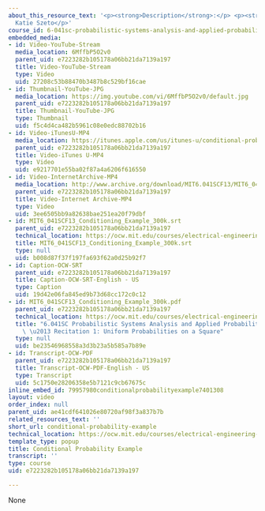 ```yaml
---
about_this_resource_text: '<p><strong>Description</strong>:</p> <p><strong>Instructor</strong>:
  Katie Szeto</p>'
course_id: 6-041sc-probabilistic-systems-analysis-and-applied-probability-fall-2013
embedded_media:
- id: Video-YouTube-Stream
  media_location: 6MffbP5O2v0
  parent_uid: e7223282b105178a06bb21da7139a197
  title: Video-YouTube-Stream
  type: Video
  uid: 27208c53b88470b3487b8c529bf16cae
- id: Thumbnail-YouTube-JPG
  media_location: https://img.youtube.com/vi/6MffbP5O2v0/default.jpg
  parent_uid: e7223282b105178a06bb21da7139a197
  title: Thumbnail-YouTube-JPG
  type: Thumbnail
  uid: f5c4d4ca482b5961c08e0edc88702b16
- id: Video-iTunesU-MP4
  media_location: https://itunes.apple.com/us/itunes-u/conditional-probability-example/id814580809?i=249378102
  parent_uid: e7223282b105178a06bb21da7139a197
  title: Video-iTunes U-MP4
  type: Video
  uid: e9217701e55ba02f87a4a6206f616550
- id: Video-InternetArchive-MP4
  media_location: http://www.archive.org/download/MIT6.041SCF13/MIT6_041SCF13_Conditioning_Example_300k.mp4
  parent_uid: e7223282b105178a06bb21da7139a197
  title: Video-Internet Archive-MP4
  type: Video
  uid: 3ee6505bb9a82638bae251ea20f79dbf
- id: MIT6_041SCF13_Conditioning_Example_300k.srt
  parent_uid: e7223282b105178a06bb21da7139a197
  technical_location: https://ocw.mit.edu/courses/electrical-engineering-and-computer-science/6-041sc-probabilistic-systems-analysis-and-applied-probability-fall-2013/resource-index/conditional-probability-example/MIT6_041SCF13_Conditioning_Example_300k.srt
  title: MIT6_041SCF13_Conditioning_Example_300k.srt
  type: null
  uid: b008d87f37f197fa693f62a0d25b92f7
- id: Caption-OCW-SRT
  parent_uid: e7223282b105178a06bb21da7139a197
  title: Caption-OCW-SRT-English - US
  type: Caption
  uid: 19d42e06fa845ed9b73d68cc172c0c12
- id: MIT6_041SCF13_Conditioning_Example_300k.pdf
  parent_uid: e7223282b105178a06bb21da7139a197
  technical_location: https://ocw.mit.edu/courses/electrical-engineering-and-computer-science/6-041sc-probabilistic-systems-analysis-and-applied-probability-fall-2013/resource-index/conditional-probability-example/MIT6_041SCF13_Conditioning_Example_300k.pdf
  title: "6.041SC Probabilistic Systems Analysis and Applied Probability, Fall 2013Transcript\
    \ \u2013 Recitation 1: Uniform Probabilities on a Square"
  type: null
  uid: be23546968558a3d3b23a5b585a7b89e
- id: Transcript-OCW-PDF
  parent_uid: e7223282b105178a06bb21da7139a197
  title: Transcript-OCW-PDF-English - US
  type: Transcript
  uid: 5c1750e28206358e5b7121c9cb67675c
inline_embed_id: 79957980conditionalprobabilityexample7401308
layout: video
order_index: null
parent_uid: ae41cdf641026e80720af98f3a837b7b
related_resources_text: ''
short_url: conditional-probability-example
technical_location: https://ocw.mit.edu/courses/electrical-engineering-and-computer-science/6-041sc-probabilistic-systems-analysis-and-applied-probability-fall-2013/resource-index/conditional-probability-example
template_type: popup
title: Conditional Probability Example
transcript: ''
type: course
uid: e7223282b105178a06bb21da7139a197

---
```

None